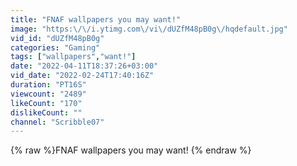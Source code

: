 ```yaml
---
title: "FNAF wallpapers you may want!"
image: "https:\/\/i.ytimg.com\/vi\/dUZfM48pB0g\/hqdefault.jpg"
vid_id: "dUZfM48pB0g"
categories: "Gaming"
tags: ["wallpapers","want!"]
date: "2022-04-11T18:37:26+03:00"
vid_date: "2022-02-24T17:40:16Z"
duration: "PT16S"
viewcount: "2489"
likeCount: "170"
dislikeCount: ""
channel: "Scribble07"
---
```

{% raw %}FNAF wallpapers you may want! {% endraw %}
